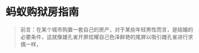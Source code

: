 # 蚂蚁购狱房指南

> 前言：在某个城市购置一套自己的房产，对于某些年轻男性而言，是结婚的必要条件，这就像雄孔雀开屏炫耀自己色泽鲜艳的尾屏以吸引雌孔雀进行求偶一样，

<!--stackedit_data:
eyJoaXN0b3J5IjpbNTI1MjA3NTgwLC0xNTc2ODY5ODAyLDU5Mj
ExNDkyNiwtMTM1NjI2MTMwNSwyNjE0NzMyMzksMTE2MDI4OTk5
Myw4NTY4OTQyNjksMjEzNTAyNTA2MywxODU1NTUyMDYwXX0=
-->